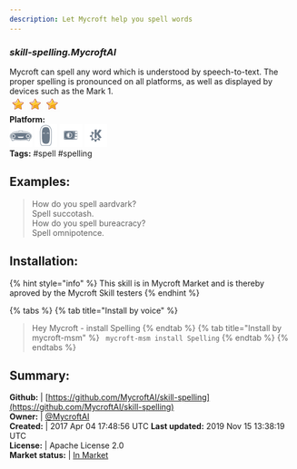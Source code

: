 ```yaml
---
description: Let Mycroft help you spell words
---
```


### _skill-spelling.MycroftAI_  
Mycroft can spell any word which is understood by speech-to-text.  The proper spelling is pronounced on all platforms, as well as displayed by devices such as the Mark 1.  
![](../.gitbook/assets/star.png)![](../.gitbook/assets/star.png)![](../.gitbook/assets/star.png)  
**Platform:**  
 ![Mark I](../.gitbook/assets/mark-1-icon.png)  ![Mark II](../.gitbook/assets/mark-2-icon.png)  ![Picroft](../.gitbook/assets/picroft-icon.png)  ![plasmoid](../.gitbook/assets/kde.png)   
**Tags:** \#spell \#spelling   
## Examples:  
> How do you spell aardvark?  
> Spell succotash.  
> How do you spell bureacracy?  
> Spell omnipotence.  
  
## Installation:  
{% hint style="info" %}
This skill is in Mycroft Market and is thereby aproved by the Mycroft Skill testers
{% endhint %}
    
{% tabs %}
{% tab title="Install by voice" %}
> Hey Mycroft - install Spelling
{% endtab %}
  {% tab title="Install by mycroft-msm" %}
``` mycroft-msm install Spelling```
{% endtab %}
  {% endtabs %}
    
## Summary:  
**Github:** | [https://github.com/MycroftAI/skill-spelling](https://github.com/MycroftAI/skill-spelling)  
**Owner:** | [@MycroftAI](https://github.com/MycroftAI)  
**Created:** | 2017 Apr 04 17:48:56 UTC  **Last updated:** 2019 Nov 15 13:38:19 UTC  
**License:** | Apache License 2.0  
**Market status:** | [In Market](https://market.mycroft.ai/skill/mycroft-spelling)  

